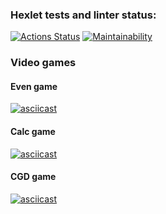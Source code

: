 ### Hexlet tests and linter status:
[![Actions Status](https://github.com/vvichgirl/java-project-61/actions/workflows/hexlet-check.yml/badge.svg)](https://github.com/vvichgirl/java-project-61/actions)
[![Maintainability](https://api.codeclimate.com/v1/badges/d5a04ebee6ca283e6fe1/maintainability)](https://codeclimate.com/github/vvichgirl/java-project-61/maintainability)

### Video games
#### Even game
[![asciicast](https://asciinema.org/a/qcNC6Uog5L8HAbFG1pTyK5ePf.svg)](https://asciinema.org/a/qcNC6Uog5L8HAbFG1pTyK5ePf)
#### Calc game
[![asciicast](https://asciinema.org/a/QSEVr71xoC3vuJBpO3O7AVm8v.svg)](https://asciinema.org/a/QSEVr71xoC3vuJBpO3O7AVm8v)
#### CGD game
[![asciicast](https://asciinema.org/a/S2UAjnFWm2QjxIotjcbQfIgNZ.svg)](https://asciinema.org/a/S2UAjnFWm2QjxIotjcbQfIgNZ)

